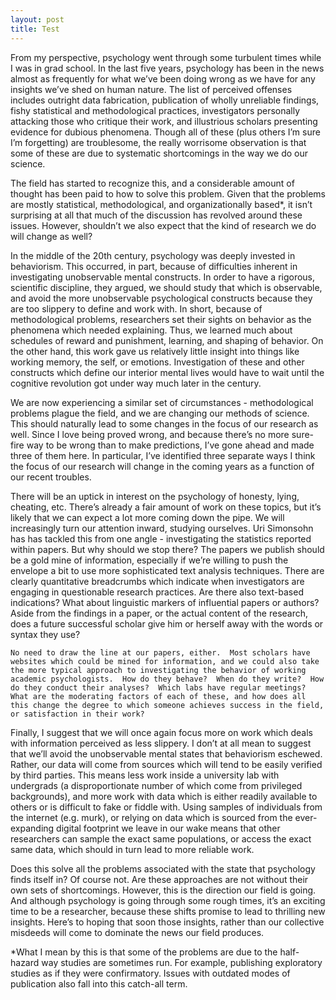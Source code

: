 ```yaml
---
layout: post
title: Test
---
```


From my perspective, psychology went through some turbulent times while I was in grad school.  In the last five years, psychology has been in the news almost as frequently for what we’ve been doing wrong as we have for any insights we’ve shed on human nature.  The list of perceived offenses includes outright data fabrication, publication of wholly unreliable findings, fishy statistical and methodological practices, investigators personally attacking those who critique their work, and illustrious scholars presenting evidence for dubious phenomena.  Though all of these (plus others I’m sure I’m forgetting) are troublesome, the really worrisome observation is that some of these are due to systematic shortcomings in the way we do our science.  

The field has started to recognize this, and a considerable amount of thought has been paid to how to solve this problem.  Given that the problems are mostly statistical, methodological, and organizationally based*, it isn’t surprising at all that much of the discussion has revolved around these issues.  However, shouldn’t we also expect that the kind of research we do will change as well?  

In the middle of the 20th century, psychology was deeply invested in behaviorism.  This occurred, in part, because of difficulties inherent in investigating unobservable mental constructs.  In order to have a rigorous, scientific discipline, they argued, we should study that which is observable, and avoid the more unobservable psychological constructs because they are too slippery to define and work with.  In short, because of methodological problems, researchers set their sights on behavior as the phenomena which needed explaining.  Thus, we learned much about schedules of reward and punishment, learning, and shaping of behavior.  On the other hand, this work gave us relatively little insight into things like working memory, the self, or emotions.  Investigation of these and other constructs which define our interior mental lives would have to wait until the cognitive revolution got under way much later in the century.

We are now experiencing a similar set of circumstances - methodological problems plague the field, and we are changing our methods of science.  This should naturally lead to some changes in the focus of our research as well. Since I love being proved wrong, and because there’s no more sure-fire way to be wrong than to make predictions, I’ve gone ahead and made three of them here.  In particular, I’ve identified three separate ways I think the focus of our research will change in the coming years as a function of our recent troubles.

 There will be an uptick in interest on the psychology of honesty, lying, cheating, etc.  There’s already a fair amount of work on these topics, but it’s likely that we can expect a lot more coming down the pipe.
We will increasingly turn our attention inward, studying ourselves.  Uri Simonsohn has has tackled this from one angle - investigating the statistics reported within papers.  But why should we stop there?  The papers we publish should be a gold mine of information, especially if we’re willing to push the envelope a bit to use more sophisticated text analysis techniques.  There are clearly quantitative breadcrumbs which indicate when investigators are engaging in questionable research practices.  Are there also text-based indications?  What about linguistic markers of influential papers or authors?  Aside from the findings in a paper, or the actual content of the research, does a future successful scholar give him or herself away with the words or syntax they use?

	No need to draw the line at our papers, either.  Most scholars have websites which could be mined for information, and we could also take the more typical approach to investigating the behavior of working academic psychologists.  How do they behave?  When do they write?  How do they conduct their analyses?  Which labs have regular meetings?  What are the moderating factors of each of these, and how does all this change the degree to which someone achieves success in the field, or satisfaction in their work?

Finally, I suggest that we will once again focus more on work which deals with information perceived as less slippery.  I don’t at all mean to suggest that we’ll avoid the unobservable mental states that behaviorism eschewed.  Rather, our data will come from sources which will tend to be easily verified by third parties.  This means less work inside a university lab with undergrads (a disproportionate number of which come from privileged backgrounds), and more work with data which is either readily available to others or is difficult to fake or fiddle with.  Using samples of individuals from the internet (e.g. murk), or relying on data which is sourced from the ever-expanding digital footprint we leave in our wake means that other researchers can sample the exact same populations, or access the exact same data, which should in turn lead to more reliable work.  

Does this solve all the problems associated with the state that psychology finds itself in?  Of course not.  Are these approaches are not without their own sets of shortcomings.  However, this is the direction our field is going.  And although psychology is going through some rough times, it’s an exciting time to be a researcher, because these shifts promise to lead to thrilling new insights.  Here’s to hoping that soon those insights, rather than our collective misdeeds will come to dominate the news our field produces.



*What I mean by this is that some of the problems are due to the half-hazard way studies are sometimes run.  For example, publishing exploratory studies as if they were confirmatory.  Issues with outdated modes of publication also fall into this catch-all term.